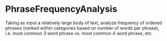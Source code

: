 # PhraseFrequencyAnalysis
Taking as input a relatively large body of text, analyze frequency of ordered phrases (ranked within categories based on number of words per phrase), i.e. most common 3 word phrase vs. most common 4 word phrase, etc.
